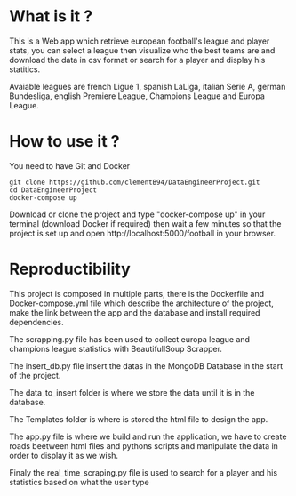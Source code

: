 
# What is it ?

This is a Web app which retrieve european football's league and player stats, you can select a league then visualize who the best teams are and download the data in csv format or search for a player and display his statitics. 

Avaiable leagues are french Ligue 1, spanish LaLiga, italian Serie A, german Bundesliga, english Premiere League, Champions League and Europa League.



# How to use it ?

You need to have Git and Docker
```
git clone https://github.com/clementB94/DataEngineerProject.git
cd DataEngineerProject
docker-compose up
```

Download or clone the project and type "docker-compose up" in your terminal (download Docker if required) then wait a few minutes so that the project is set up and open http://localhost:5000/football in your browser.  


# Reproductibility

This project is composed in multiple parts, there is the Dockerfile and Docker-compose.yml file which describe the architecture of the project, make the link between the app and the database and install required dependencies.

The scrapping.py file has been used to collect europa league and champions league statistics with BeautifullSoup Scrapper.

The insert_db.py file insert the datas in the MongoDB Database in the start of the project.

The data_to_insert folder is where we store the data until it is in the database.

The Templates folder is where is stored the html file to design the app.

The app.py file is where we build and run the application, we have to create roads beetween html files and pythons scripts and manipulate the data in order to display it as we wish.

Finaly the real_time_scraping.py file is used to search for a player and his statistics based on what the user type
